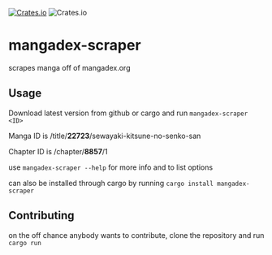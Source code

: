 [![Crates.io](https://img.shields.io/crates/v/mangadex-scraper.svg)](https://crates.io/crates/mangadex-scraper/) ![Crates.io](https://img.shields.io/crates/l/mangadex-scraper.svg)
# mangadex-scraper
scrapes manga off of mangadex.org

## Usage
Download latest version from github or cargo and run `mangadex-scraper <ID>`

Manga ID is /title/__22723__/sewayaki-kitsune-no-senko-san

Chapter ID is /chapter/__8857__/1

use `mangadex-scraper --help` for more info and to list options

can also be installed through cargo by running `cargo install mangadex-scraper` 

## Contributing
on the off chance anybody wants to contribute, clone the repository and run `cargo run`
